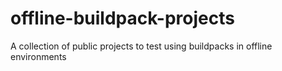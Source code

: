 # offline-buildpack-projects
A collection of public projects to test using buildpacks in offline environments
